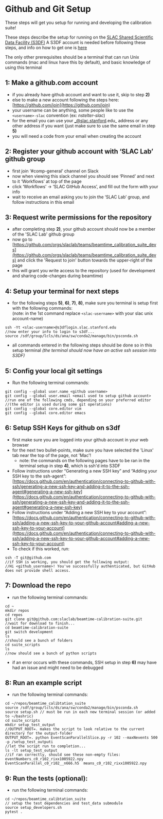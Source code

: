 # Github and Git Setup

These steps will get you setup for running and developing the calibration suite!

These steps describe the setup for running on the [SLAC Shared Scientific Data Facility (S3DF)](https://s3df.slac.stanford.edu/public/doc/#/) A S3DF account is needed before following these steps, and info on how to get one is [here](https://s3df.slac.stanford.edu/public/doc/#/accounts-and-access)

The only other prerequisites should be a terminal that can run Unix commands (mac and linux have this by default), and basic knowledge of using this terminal

## 1: Make a github.com account

* if you already have github account and want to use it, skip to step **2)**
* else to make a new account following the steps here: [https://github.com/join](https://github.com/join)
* your username can be anything, some people like to use the `<username>-slac` convention (ex: _nstelter-slac_)
* for the email you can use your _@slac.stanford.edu_ address or any other address if you want (just make sure to use the same email in step **5)**
* you will need a code from your email when creating the account

## 2: Register your github account with ‘SLAC Lab’ github group

* first join ‘#comp-general’ channel on Slack
* now when viewing this slack channel you should see ‘Pinned’ and next to it ‘Workflows’ at top of the page
* click ‘Workflows’ -> ‘SLAC GitHub Access’, and fill out the form with your info
* wait to receive an email asking you to join the ‘SLAC Lab’ group, and follow instructions in this email

## 3: Request write permissions for the repository

* after completing step **2)**, your github account should now be a member of the 'SLAC Lab' github group
*  now go to [https://github.com/orgs/slaclab/teams/beamtime_calibration_suite_devs](https://github.com/orgs/slaclab/teams/beamtime_calibration_suite_devs) and click the 'Request to join' button towards the upper-right of the page
*  this will grant you write access to the repository (used for development and sharing code-changes during beamtime)

## 4: Setup your terminal for next steps

* for the following steps **5)**, **6)**, **7)**, **8)**, make sure you terminal is setup first with the following commands:  
(note: in the 1st command replace `<slac-username>` with your slac unix account-name)  
``` 
ssh -Yt <slac-username>@s3dflogin.slac.stanford.edu
//now enter your info to login to s3df...
source /sdf/group/lcls/ds/ana/sw/conda2/manage/bin/psconda.sh
```
* all commands entered in the following steps should be done so in this setup terminal _(the terminal should now have an active ssh session into S3DF)_

## 5: Config your local git settings

* Run the following terminal commands:
``` 
git config --global user.name <github username>
git config --global user.email <email used to setup github account>
//run one of the following cmds, depending on your preferred editor 
//(the editor is used during some git operations)
git config --global core.editor vim
git config --global core.editor emacs
```

## 6: Setup SSH Keys for github on s3df

* first make sure you are logged into your github account in your web browser
* for the next two bullet-points, make sure you have selected the 'Linux' tab near the top of the page, not 'Mac'!
  * note: the commands on the following pages have to be ran in the terminal setup in step **4)**, which is ssh'd into S3DF
* Follow instructions under “Generating a new SSH key” and “Adding your SSH key to the ssh-agent”: [https://docs.github.com/en/authentication/connecting-to-github-with-ssh/generating-a-new-ssh-key-and-adding-it-to-the-ssh-agent#generating-a-new-ssh-key](https://docs.github.com/en/authentication/connecting-to-github-with-ssh/generating-a-new-ssh-key-and-adding-it-to-the-ssh-agent#generating-a-new-ssh-key) 
* Follow instructions under “Adding a new SSH key to your account”: [https://docs.github.com/en/authentication/connecting-to-github-with-ssh/adding-a-new-ssh-key-to-your-github-account#adding-a-new-ssh-key-to-your-account](https://docs.github.com/en/authentication/connecting-to-github-with-ssh/adding-a-new-ssh-key-to-your-github-account#adding-a-new-ssh-key-to-your-account)
* To check if this worked, run:
```
ssh -T git@github.com
//if SSH is working, you should get the following output:
//Hi <github_username>! You've successfully authenticated, but GitHub does not provide shell access.
```

## 7: Download the repo

* run the following terminal commands:
```
cd ~
mkdir repos
cd repos
git clone git@github.com:slaclab/beamtime-calibration-suite.git
//wait for download to finish...
cd beamtime-calibration-suite
git switch development
ls
//should see a bunch of folders
cd suite_scripts
ls
//now should see a bunch of python scripts
```
* if an error occurs with these commands, SSH setup in step **6)** may have had an issue and might need to be debugged


## 8: Run an example script

* run the following terminal commands:
```
cd ~/repos/beamtime_calibtation_suite
source /sdf/group/lcls/ds/ana/sw/conda2/manage/bin/psconda.sh
source setup.sh // must be run in each new terminal session (or added to ~/bashric)
cd suite_scripts
mkdir setup_test_output
//OUTPUT_ROOT=. makes the script to look relative to the current directory for the output-folder
OUTPUT_ROOT=. python EventScanParallelSlice.py -r 102 --maxNevents 500 -p /setup_test_outputi
//let the script run to completion...
ls -lt setup_test_output
//if ran correctly, should see these non-empty files:
eventNumbers_c0_r102_rixx1005922.npy  EventScanParallel_c0_r102__n666.h5  means_c0_r102_rixx1005922.npy
```

## 9: Run the tests (optional):
* run the following terminal commands:
```
cd ~/repos/beamtime_calibtation_suite
// setup the test dependencies and test_data submodule
source setup_developers.sh
pytest .
```
